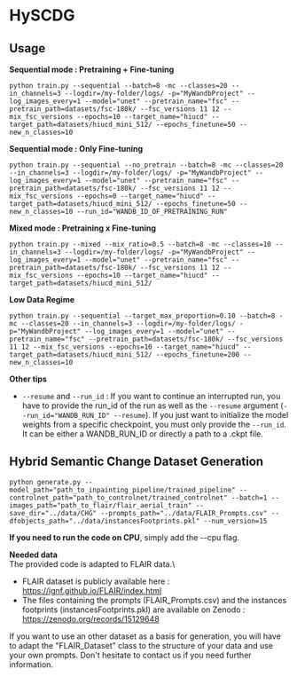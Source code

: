 # HySCDG


## Usage

**Sequential mode : Pretraining + Fine-tuning**
```
python train.py --sequential --batch=8 -mc --classes=20 --in_channels=3 --logdir=/my-folder/logs/ -p="MyWandbProject" --log_images_every=1 --model="unet" --pretrain_name="fsc" --pretrain_path=datasets/fsc-180k/ --fsc_versions 11 12 --mix_fsc_versions --epochs=10 --target_name="hiucd" --target_path=datasets/hiucd_mini_512/ --epochs_finetune=50 --new_n_classes=10
```


**Sequential mode : Only Fine-tuning**
```
python train.py --sequential --no_pretrain --batch=8 -mc --classes=20 --in_channels=3 --logdir=/my-folder/logs/ -p="MyWandbProject" --log_images_every=1 --model="unet" --pretrain_name="fsc" --pretrain_path=datasets/fsc-180k/ --fsc_versions 11 12 --mix_fsc_versions --epochs=0 --target_name="hiucd" --target_path=datasets/hiucd_mini_512/ --epochs_finetune=50 --new_n_classes=10 --run_id="WANDB_ID_OF_PRETRAINING_RUN"
```


**Mixed mode : Pretraining x Fine-tuning**
```
python train.py --mixed --mix_ratio=0.5 --batch=8 -mc --classes=10 --in_channels=3 --logdir=/my-folder/logs/ -p="MyWandbProject" --log_images_every=1 --model="unet" --pretrain_name="fsc" --pretrain_path=datasets/fsc-180k/ --fsc_versions 11 12 --mix_fsc_versions --epochs=10 --target_name="hiucd" --target_path=datasets/hiucd_mini_512/
```


**Low Data Regime**
```
python train.py --sequential --target_max_proportion=0.10 --batch=8 -mc --classes=20 --in_channels=3 --logdir=/my-folder/logs/ -p="MyWandbProject" --log_images_every=1 --model="unet" --pretrain_name="fsc" --pretrain_path=datasets/fsc-180k/ --fsc_versions 11 12 --mix_fsc_versions --epochs=10 --target_name="hiucd" --target_path=datasets/hiucd_mini_512/ --epochs_finetune=200 --new_n_classes=10
```


**Other tips**

+ `--resume` and `--run_id` : If you want to continue an interrupted run, you have to provide the run_id of the run as well as the `--resume` argument (`--run_id="WANDB_RUN_ID" --resume`). If you just want to initialize the model weights from a specific checkpoint, you must only provide the `--run_id`. It can be either a WANDB_RUN_ID or directly a path to a .ckpt file.


## Hybrid Semantic Change Dataset Generation

```
python generate.py --model_path="path_to_inpainting_pipeline/trained_pipeline" --controlnet_path="path_to_controlnet/trained_controlnet" --batch=1 --images_path="path_to_flair/flair_aerial_train" --save_dir="../data/CHG" --prompts_path="../data/FLAIR_Prompts.csv" --dfobjects_path="../data/instancesFootprints.pkl" --num_version=15
```

**If you need to run the code on CPU**, simply add the --cpu flag.

**Needed data**\
The provided code is adapted to FLAIR data.\
+ FLAIR dataset is publicly available here : https://ignf.github.io/FLAIR/index.html
+ The files containing the prompts (FLAIR_Prompts.csv) and the instances footprints (instancesFootprints.pkl) are available on Zenodo : https://zenodo.org/records/15129648

If you want to use an other dataset as a basis for generation, you will have to adapt the "FLAIR_Dataset" class to the structure of your data and use your own prompts. Don't hesitate to contact us if you need further information.